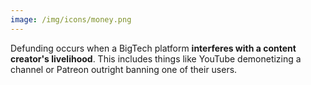 ```yaml
---
image: /img/icons/money.png
---
```


Defunding occurs when a BigTech platform **interferes with a content creator's
livelihood**. This includes things like YouTube demonetizing a channel or
Patreon outright banning one of their users.
